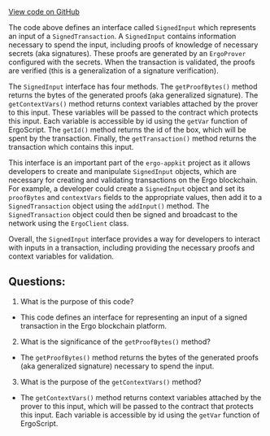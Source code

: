[View code on GitHub](https://github.com/ergoplatform/ergo-appkit/lib-api/src/main/java/org/ergoplatform/appkit/SignedInput.java)

The code above defines an interface called `SignedInput` which represents an input of a `SignedTransaction`. A `SignedInput` contains information necessary to spend the input, including proofs of knowledge of necessary secrets (aka signatures). These proofs are generated by an `ErgoProver` configured with the secrets. When the transaction is validated, the proofs are verified (this is a generalization of a signature verification). 

The `SignedInput` interface has four methods. The `getProofBytes()` method returns the bytes of the generated proofs (aka generalized signature). The `getContextVars()` method returns context variables attached by the prover to this input. These variables will be passed to the contract which protects this input. Each variable is accessible by id using the `getVar` function of ErgoScript. The `getId()` method returns the id of the box, which will be spent by the transaction. Finally, the `getTransaction()` method returns the transaction which contains this input.

This interface is an important part of the `ergo-appkit` project as it allows developers to create and manipulate `SignedInput` objects, which are necessary for creating and validating transactions on the Ergo blockchain. For example, a developer could create a `SignedInput` object and set its `proofBytes` and `contextVars` fields to the appropriate values, then add it to a `SignedTransaction` object using the `addInput()` method. The `SignedTransaction` object could then be signed and broadcast to the network using the `ErgoClient` class. 

Overall, the `SignedInput` interface provides a way for developers to interact with inputs in a transaction, including providing the necessary proofs and context variables for validation.
## Questions: 
 1. What is the purpose of this code?
- This code defines an interface for representing an input of a signed transaction in the Ergo blockchain platform.

2. What is the significance of the `getProofBytes()` method?
- The `getProofBytes()` method returns the bytes of the generated proofs (aka generalized signature) necessary to spend the input.

3. What is the purpose of the `getContextVars()` method?
- The `getContextVars()` method returns context variables attached by the prover to this input, which will be passed to the contract that protects this input. Each variable is accessible by id using the `getVar` function of ErgoScript.